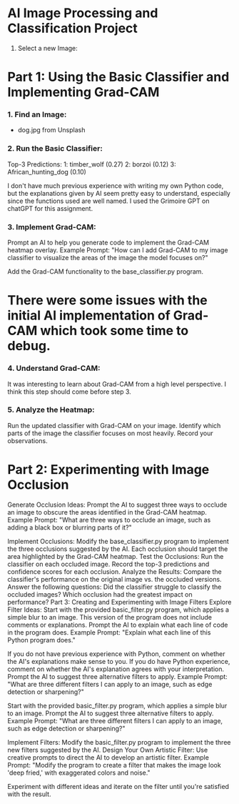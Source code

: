 # AI Image Processing and Classification Project

1. Select a new Image:


# Part 1: Using the Basic Classifier and Implementing Grad-CAM
### 1. Find an Image:
- dog.jpg from Unsplash
### 2. Run the Basic Classifier:
Top-3 Predictions:
1: timber_wolf (0.27)
2: borzoi (0.12)
3: African_hunting_dog (0.10)

I don't have much previous experience with writing my own Python code, but the explanations given by AI seem pretty easy to understand, especially since the functions used are well named.
I used the Grimoire GPT on chatGPT for this assignment.

### 3. Implement Grad-CAM:
Prompt an AI to help you generate code to implement the Grad-CAM heatmap overlay. Example Prompt:
"How can I add Grad-CAM to my image classifier to visualize the areas of the image the model focuses on?"

Add the Grad-CAM functionality to the base_classifier.py program.

# There were some issues with the initial AI implementation of Grad-CAM which took some time to debug.

### 4. Understand Grad-CAM:
It was interesting to learn about Grad-CAM from a high level perspective. I think this step should come before step 3.

### 5. Analyze the Heatmap:
Run the updated classifier with Grad-CAM on your image.
Identify which parts of the image the classifier focuses on most heavily.
Record your observations.
# Part 2: Experimenting with Image Occlusion
Generate Occlusion Ideas:
Prompt the AI to suggest three ways to occlude an image to obscure the areas identified in the Grad-CAM heatmap. Example Prompt:
"What are three ways to occlude an image, such as adding a black box or blurring parts of it?"

Implement Occlusions:
Modify the base_classifier.py program to implement the three occlusions suggested by the AI.
Each occlusion should target the area highlighted by the Grad-CAM heatmap.
Test the Occlusions:
Run the classifier on each occluded image.
Record the top-3 predictions and confidence scores for each occlusion.
Analyze the Results:
Compare the classifier's performance on the original image vs. the occluded versions.
Answer the following questions:
Did the classifier struggle to classify the occluded images?
Which occlusion had the greatest impact on performance?
Part 3: Creating and Experimenting with Image Filters
Explore Filter Ideas:
Start with the provided basic_filter.py program, which applies a simple blur to an image. This version of the program does not include comments or explanations.
Prompt the AI to explain what each line of code in the program does. Example Prompt:
"Explain what each line of this Python program does."

If you do not have previous experience with Python, comment on whether the AI's explanations make sense to you. If you do have Python experience, comment on whether the AI's explanation agrees with your interpretation.
Prompt the AI to suggest three alternative filters to apply. Example Prompt:
"What are three different filters I can apply to an image, such as edge detection or sharpening?"

Start with the provided basic_filter.py program, which applies a simple blur to an image.
Prompt the AI to suggest three alternative filters to apply. Example Prompt:
"What are three different filters I can apply to an image, such as edge detection or sharpening?"

Implement Filters:
Modify the basic_filter.py program to implement the three new filters suggested by the AI.
Design Your Own Artistic Filter:
Use creative prompts to direct the AI to develop an artistic filter. Example Prompt:
"Modify the program to create a filter that makes the image look 'deep fried,' with exaggerated colors and noise."

Experiment with different ideas and iterate on the filter until you're satisfied with the result.
   

